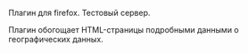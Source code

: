 Плагин для firefox.
Тестовый сервер.

Плагин обогощает HTML-страницы подробными данными о географических данных.